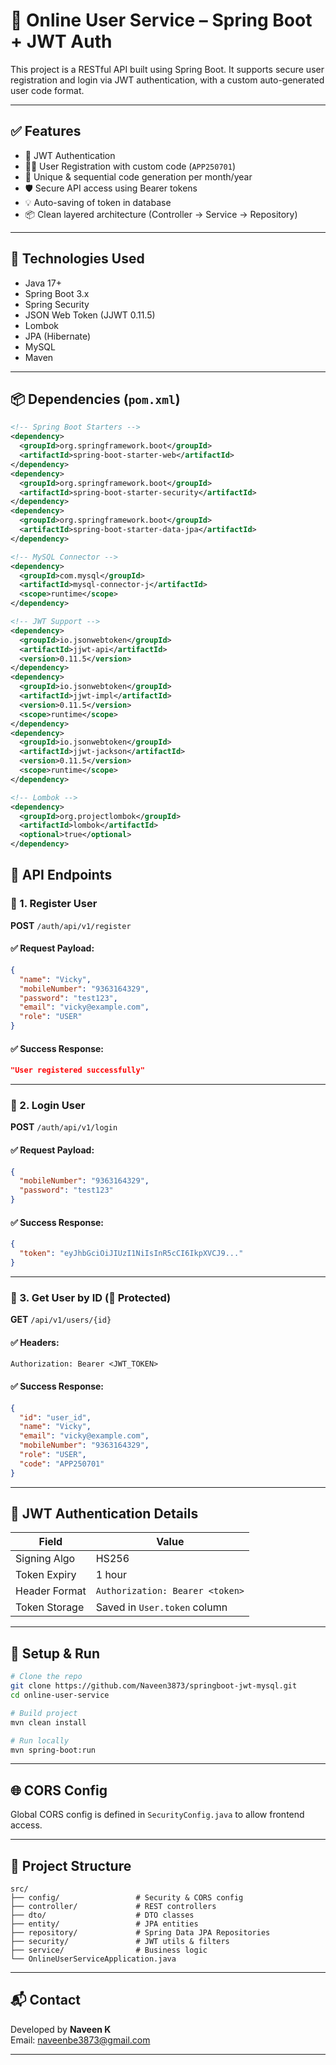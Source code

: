 # 🔐 Online User Service – Spring Boot + JWT Auth

This project is a RESTful API built using Spring Boot. It supports secure user registration and login via JWT authentication, with a custom auto-generated user code format.

---

## ✅ Features

- 🔐 JWT Authentication
- 🧑‍💼 User Registration with custom code (`APP250701`)
- 🔁 Unique & sequential code generation per month/year
- 🛡️ Secure API access using Bearer tokens
- 💡 Auto-saving of token in database
- 📦 Clean layered architecture (Controller → Service → Repository)

---

## 🧰 Technologies Used

- Java 17+
- Spring Boot 3.x
- Spring Security
- JSON Web Token (JJWT 0.11.5)
- Lombok
- JPA (Hibernate)
- MySQL
- Maven

---

## 📦 Dependencies (`pom.xml`)

```xml
<!-- Spring Boot Starters -->
<dependency>
  <groupId>org.springframework.boot</groupId>
  <artifactId>spring-boot-starter-web</artifactId>
</dependency>
<dependency>
  <groupId>org.springframework.boot</groupId>
  <artifactId>spring-boot-starter-security</artifactId>
</dependency>
<dependency>
  <groupId>org.springframework.boot</groupId>
  <artifactId>spring-boot-starter-data-jpa</artifactId>
</dependency>

<!-- MySQL Connector -->
<dependency>
  <groupId>com.mysql</groupId>
  <artifactId>mysql-connector-j</artifactId>
  <scope>runtime</scope>
</dependency>

<!-- JWT Support -->
<dependency>
  <groupId>io.jsonwebtoken</groupId>
  <artifactId>jjwt-api</artifactId>
  <version>0.11.5</version>
</dependency>
<dependency>
  <groupId>io.jsonwebtoken</groupId>
  <artifactId>jjwt-impl</artifactId>
  <version>0.11.5</version>
  <scope>runtime</scope>
</dependency>
<dependency>
  <groupId>io.jsonwebtoken</groupId>
  <artifactId>jjwt-jackson</artifactId>
  <version>0.11.5</version>
  <scope>runtime</scope>
</dependency>

<!-- Lombok -->
<dependency>
  <groupId>org.projectlombok</groupId>
  <artifactId>lombok</artifactId>
  <optional>true</optional>
</dependency>
```


## 📄 API Endpoints

### 🔹 1. Register User

**POST** `/auth/api/v1/register`

#### ✅ Request Payload:

```json
{
  "name": "Vicky",
  "mobileNumber": "9363164329",
  "password": "test123",
  "email": "vicky@example.com",
  "role": "USER"
}
```

#### ✅ Success Response:

```json
"User registered successfully"
```

---

### 🔹 2. Login User

**POST** `/auth/api/v1/login`

#### ✅ Request Payload:

```json
{
  "mobileNumber": "9363164329",
  "password": "test123"
}
```

#### ✅ Success Response:

```json
{
  "token": "eyJhbGciOiJIUzI1NiIsInR5cCI6IkpXVCJ9..."
}
```

---

### 🔹 3. Get User by ID (🔐 Protected)

**GET** `/api/v1/users/{id}`

#### ✅ Headers:

```http
Authorization: Bearer <JWT_TOKEN>
```

#### ✅ Success Response:

```json
{
  "id": "user_id",
  "name": "Vicky",
  "email": "vicky@example.com",
  "mobileNumber": "9363164329",
  "role": "USER",
  "code": "APP250701"
}
```

---

## 🔐 JWT Authentication Details

| Field           | Value                      |
|----------------|----------------------------|
| Signing Algo    | HS256                      |
| Token Expiry    | 1 hour                     |
| Header Format   | `Authorization: Bearer <token>` |
| Token Storage   | Saved in `User.token` column |

---

## 🔧 Setup & Run

```bash
# Clone the repo
git clone https://github.com/Naveen3873/springboot-jwt-mysql.git
cd online-user-service

# Build project
mvn clean install

# Run locally
mvn spring-boot:run
```

---

## 🌐 CORS Config

Global CORS config is defined in `SecurityConfig.java` to allow frontend access.

---

## 📁 Project Structure

```
src/
├── config/                 # Security & CORS config
├── controller/             # REST controllers
├── dto/                    # DTO classes
├── entity/                 # JPA entities
├── repository/             # Spring Data JPA Repositories
├── security/               # JWT utils & filters
├── service/                # Business logic
└── OnlineUserServiceApplication.java
```

---

## 📬 Contact

Developed by **Naveen K**  
Email: naveenbe3873@gmail.com  

---
